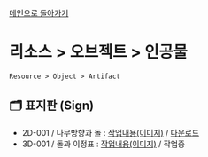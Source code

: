 [메인으로 돌아가기](/README.md)

# 리소스 > 오브젝트 > 인공물 
```
Resource > Object > Artifact
```

## :card_index_dividers: 표지판 (Sign)
- 2D-001 / 나무방향과 돌 : [작업내용(이미지)](/Resource-Object-Artifact/2D-Sign-001.md) / [다운로드](https://gofile.me/6XDCl/qqF64Hpz1)
- 3D-001 / 돌과 이정표 : [작업내용(이미지)](/Resource-Object-Artifact/3D-Sign-001.md) / 작업중

